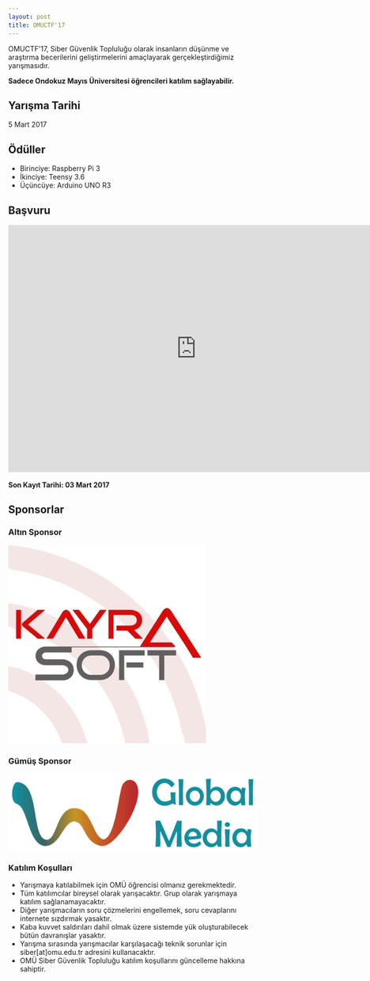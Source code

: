 ```yaml
---
layout: post
title: OMUCTF'17
---
```


OMUCTF'17, Siber Güvenlik Topluluğu olarak insanların düşünme ve araştırma becerilerini geliştirmelerini amaçlayarak gerçekleştirdiğimiz yarışmasıdır. 

**Sadece Ondokuz Mayıs Üniversitesi öğrencileri katılım sağlayabilir.**


## Yarışma Tarihi

5 Mart 2017 

## Ödüller

* Birinciye: Raspberry Pi 3
* İkinciye: Teensy 3.6
* Üçüncüye: Arduino UNO R3

## Başvuru

<iframe src="https://docs.google.com/forms/d/e/1FAIpQLSeGjmWXLHtFISQzHNwu-7RFVA818rj-mS0Zg61Gry5NNU-x1g/viewform?embedded=true" width="760" height="500" frameborder="0" marginheight="0" marginwidth="0">Yükleniyor...</iframe>

**Son Kayıt Tarihi: 03 Mart 2017**

## Sponsorlar
[//]: <> (This is also a comment.)

### Altın Sponsor

 [![](/images/kayrasoft2.png)](http://kayrasoft.com.tr/)

### Gümüş Sponsor

[![](/images/globalmedia.png)](http://www.globalmedia.com.tr/)

### Katılım Koşulları

* Yarışmaya katılabilmek için OMÜ öğrencisi olmanız gerekmektedir.
* Tüm katılımcılar bireysel olarak yarışacaktır. Grup olarak yarışmaya katılım sağlanamayacaktır.
* Diğer yarışmacıların soru çözmelerini engellemek, soru cevaplarını internete sızdırmak yasaktır.
* Kaba kuvvet saldırıları dahil olmak üzere sistemde yük oluşturabilecek bütün davranışlar yasaktır.
* Yarışma sırasında yarışmacılar karşılaşacağı teknik sorunlar için siber[at]omu.edu.tr adresini kullanacaktır.
* OMÜ Siber Güvenlik Topluluğu katılım koşullarını güncelleme hakkına sahiptir.
